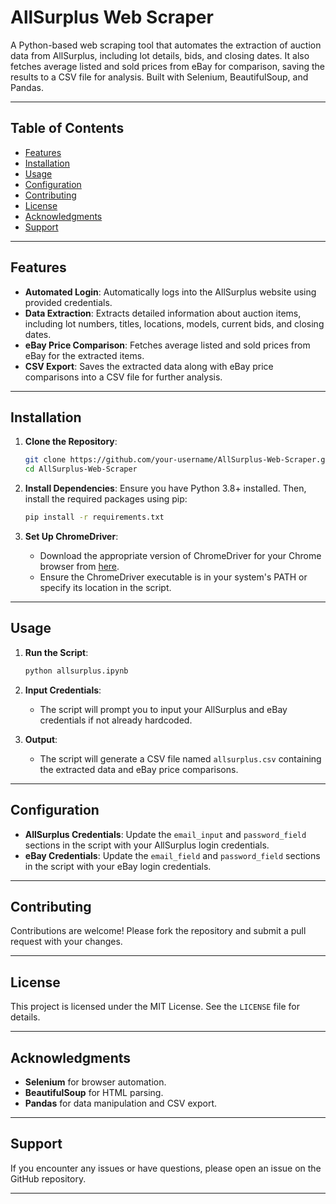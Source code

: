 # AllSurplus Web Scraper

A Python-based web scraping tool that automates the extraction of auction data from AllSurplus, including lot details, bids, and closing dates. It also fetches average listed and sold prices from eBay for comparison, saving the results to a CSV file for analysis. Built with Selenium, BeautifulSoup, and Pandas.

---

## Table of Contents
- [Features](#features)
- [Installation](#installation)
- [Usage](#usage)
- [Configuration](#configuration)
- [Contributing](#contributing)
- [License](#license)
- [Acknowledgments](#acknowledgments)
- [Support](#support)

---

## Features
- **Automated Login**: Automatically logs into the AllSurplus website using provided credentials.
- **Data Extraction**: Extracts detailed information about auction items, including lot numbers, titles, locations, models, current bids, and closing dates.
- **eBay Price Comparison**: Fetches average listed and sold prices from eBay for the extracted items.
- **CSV Export**: Saves the extracted data along with eBay price comparisons into a CSV file for further analysis.

---

## Installation

1. **Clone the Repository**:
   ```bash
   git clone https://github.com/your-username/AllSurplus-Web-Scraper.git
   cd AllSurplus-Web-Scraper
   ```

2. **Install Dependencies**:
   Ensure you have Python 3.8+ installed. Then, install the required packages using pip:
   ```bash
   pip install -r requirements.txt
   ```

3. **Set Up ChromeDriver**:
   - Download the appropriate version of ChromeDriver for your Chrome browser from [here](https://sites.google.com/chromium.org/driver/).
   - Ensure the ChromeDriver executable is in your system's PATH or specify its location in the script.

---

## Usage

1. **Run the Script**:
   ```bash
   python allsurplus.ipynb
   ```

2. **Input Credentials**:
   - The script will prompt you to input your AllSurplus and eBay credentials if not already hardcoded.

3. **Output**:
   - The script will generate a CSV file named `allsurplus.csv` containing the extracted data and eBay price comparisons.

---

## Configuration

- **AllSurplus Credentials**: Update the `email_input` and `password_field` sections in the script with your AllSurplus login credentials.
- **eBay Credentials**: Update the `email_field` and `password_field` sections in the script with your eBay login credentials.

---

## Contributing

Contributions are welcome! Please fork the repository and submit a pull request with your changes.

---

## License

This project is licensed under the MIT License. See the `LICENSE` file for details.

---

## Acknowledgments

- **Selenium** for browser automation.
- **BeautifulSoup** for HTML parsing.
- **Pandas** for data manipulation and CSV export.

---

## Support

If you encounter any issues or have questions, please open an issue on the GitHub repository.

---



